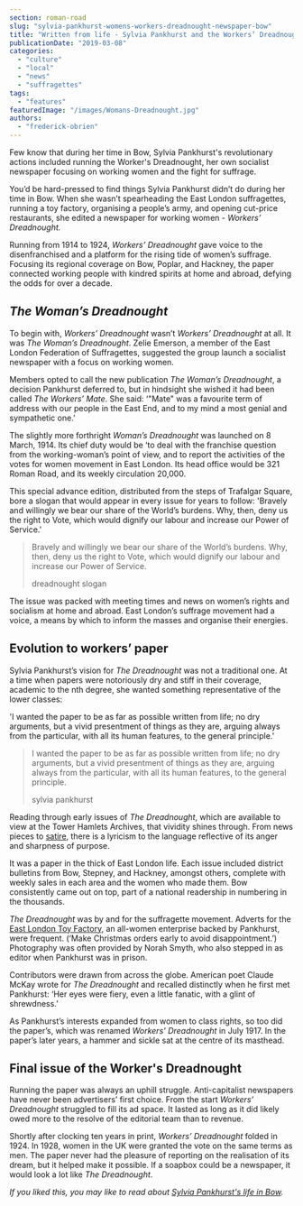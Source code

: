 ```yaml
---
section: roman-road
slug: "sylvia-pankhurst-womens-workers-dreadnought-newspaper-bow"
title: "Written from life - Sylvia Pankhurst and the Workers’ Dreadnought newspaper"
publicationDate: "2019-03-08"
categories: 
  - "culture"
  - "local"
  - "news"
  - "suffragettes"
tags: 
  - "features"
featuredImage: "/images/Womans-Dreadnought.jpg"
authors: 
  - "frederick-obrien"
---
```


Few know that during her time in Bow, Sylvia Pankhurst's revolutionary actions included running the Worker's Dreadnought, her own socialist newspaper focusing on working women and the fight for suffrage.

You’d be hard-pressed to find things Sylvia Pankhurst didn’t do during her time in Bow. When she wasn’t spearheading the East London suffragettes, running a toy factory, organising a people’s army, and opening cut-price restaurants, she edited a newspaper for working women - _Workers’ Dreadnought._

Running from 1914 to 1924, _Workers’ Dreadnought_ gave voice to the disenfranchised and a platform for the rising tide of women’s suffrage. Focusing its regional coverage on Bow, Poplar, and Hackney, the paper connected working people with kindred spirits at home and abroad, defying the odds for over a decade.

## _The Woman’s Dreadnought_

To begin with, _Workers’ Dreadnought_ wasn’t _Workers’ Dreadnought_ at all. It was _The Woman’s Dreadnought_. Zelie Emerson, a member of the East London Federation of Suffragettes, suggested the group launch a socialist newspaper with a focus on working women.

Members opted to call the new publication _The Woman’s Dreadnought_, a decision Pankhurst deferred to, but in hindsight she wished it had been called _The Workers’ Mate_. She said: ‘"Mate" was a favourite term of address with our people in the East End, and to my mind a most genial and sympathetic one.’

The slightly more forthright _Woman’s Dreadnought_ was launched on 8 March, 1914. Its chief duty would be ‘to deal with the franchise question from the working-woman’s point of view, and to report the activities of the votes for women movement in East London. Its head office would be 321 Roman Road, and its weekly circulation 20,000.

This special advance edition, distributed from the steps of Trafalgar Square, bore a slogan that would appear in every issue for years to follow: 'Bravely and willingly we bear our share of the World’s burdens. Why, then, deny us the right to Vote, which would dignify our labour and increase our Power of Service.'

> Bravely and willingly we bear our share of the World’s burdens. Why, then, deny us the right to Vote, which would dignify our labour and increase our Power of Service.
> 
> dreadnought slogan

The issue was packed with meeting times and news on women’s rights and socialism at home and abroad. East London’s suffrage movement had a voice, a means by which to inform the masses and organise their energies.

## Evolution to workers’ paper

Sylvia Pankhurst’s vision for _The Dreadnought_ was not a traditional one. At a time when papers were notoriously dry and stiff in their coverage, academic to the nth degree, she wanted something representative of the lower classes:

'I wanted the paper to be as far as possible written from life; no dry arguments, but a vivid presentment of things as they are, arguing always from the particular, with all its human features, to the general principle.'

> I wanted the paper to be as far as possible written from life; no dry arguments, but a vivid presentment of things as they are, arguing always from the particular, with all its human features, to the general principle.
> 
> sylvia pankhurst

Reading through early issues of _The Dreadnought_, which are available to view at the Tower Hamlets Archives, that vividity shines through. From news pieces to [satire](https://libcom.org/library/labour-advice-bureau-workers-dreadnought), there is a lyricism to the language reflective of its anger and sharpness of purpose.

It was a paper in the thick of East London life. Each issue included district bulletins from Bow, Stepney, and Hackney, amongst others, complete with weekly sales in each area and the women who made them. Bow consistently came out on top, part of a national readership in numbering in the thousands.

_The Dreadnought_ was by and for the suffragette movement. Adverts for the [East London Toy Factory](https://romanroadlondon.com/sylvia-pankhursts-east-london-toy-factory/), an all-women enterprise backed by Pankhurst, were frequent. (‘Make Christmas orders early to avoid disappointment.’) Photography was often provided by Norah Smyth, who also stepped in as editor when Pankhurst was in prison.

Contributors were drawn from across the globe. American poet Claude McKay wrote for _The Dreadnought_ and recalled distinctly when he first met Pankhurst: ‘Her eyes were fiery, even a little fanatic, with a glint of shrewdness.’

As Pankhurst’s interests expanded from women to class rights, so too did the paper’s, which was renamed _Workers' Dreadnought_ in July 1917. In the paper’s later years, a hammer and sickle sat at the centre of its masthead.

## Final issue of the Worker's Dreadnought

Running the paper was always an uphill struggle. Anti-capitalist newspapers have never been advertisers’ first choice. From the start _Workers’ Dreadnought_ struggled to fill its ad space. It lasted as long as it did likely owed more to the resolve of the editorial team than to revenue.

Shortly after clocking ten years in print, _Workers’ Dreadnought_ folded in 1924. In 1928, women in the UK were granted the vote on the same terms as men. The paper never had the pleasure of reporting on the realisation of its dream, but it helped make it possible. If a soapbox could be a newspaper, it would look a lot like _The Dreadnought_.

_If you liked this, you may like to read about [Sylvia Pankhurst's life in Bow](https://pankhurst)._
